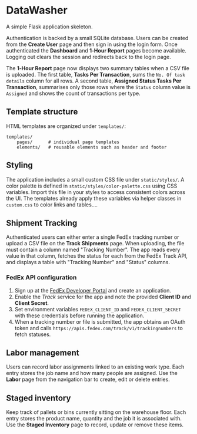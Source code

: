 # DataWasher

A simple Flask application skeleton.

Authentication is backed by a small SQLite database.  Users can be created from
the **Create User** page and then sign in using the login form.  Once
authenticated the **Dashboard** and **1‑Hour Report** pages become available.
Logging out clears the session and redirects back to the login page.

The **1‑Hour Report** page now displays two summary tables when a CSV file is
uploaded.  The first table, **Tasks Per Transaction**, sums the ``No. Of task
details`` column for all rows.  A second table, **Assigned Status Tasks Per
Transaction**, summarises only those rows where the ``Status`` column value is
``Assigned`` and shows the count of transactions per type.

## Template structure

HTML templates are organized under `templates/`:

```
templates/
    pages/      # individual page templates
    elements/   # reusable elements such as header and footer
```

## Styling

The application includes a small custom CSS file under `static/styles/`. A color palette is defined in `static/styles/color-palette.css` using CSS variables. Import this file in your styles to access consistent colors across the UI. The templates already apply these variables via helper classes in `custom.css` to color links and tables....

## Shipment Tracking

Authenticated users can either enter a single FedEx tracking number or upload a CSV file on the **Track Shipments** page. When uploading, the file must contain a column named "Tracking Number". The app reads every value in that column, fetches the status for each from the FedEx Track API, and displays a table with "Tracking Number" and "Status" columns.

### FedEx API configuration

1. Sign up at the [FedEx Developer Portal](https://developer.fedex.com/) and create an application.
2. Enable the *Track* service for the app and note the provided **Client ID** and **Client Secret**.
3. Set environment variables `FEDEX_CLIENT_ID` and `FEDEX_CLIENT_SECRET` with these credentials before running the application.
4. When a tracking number or file is submitted, the app obtains an OAuth token and calls `https://apis.fedex.com/track/v1/trackingnumbers` to fetch statuses.

## Labor management

Users can record labor assignments linked to an existing work type.  Each entry stores the job name and how many people are assigned.  Use the **Labor** page from the navigation bar to create, edit or delete entries.

## Staged inventory

Keep track of pallets or bins currently sitting on the warehouse floor.  Each entry stores the product name, quantity and the job it is associated with.  Use the **Staged Inventory** page to record, update or remove these items.

